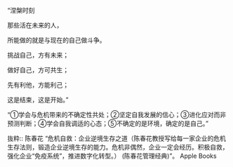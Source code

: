 “涅槃时刻

那些活在未来的人，

所能做的就是与现在的自己做斗争。

挑战自己，方有未来；

做好自己，方可共生；

先有利他，方能利己；

这是结束，这是开始。”

“①学会与危机带来的不确定性共处；②坚定自我发展的信心；③进化应对而非预测判断；④学会自我调适的心态；⑤不确定的是环境，确定的是自己。”

抜粋:: 陈春花  “危机自救：企业逆境生存之道（陈春花教授写给每一家企业的危机生存法则，锻造企业逆境生存的能力。危机非偶然，企业一定会经历。积极自救，强化企业“免疫系统”，推进数字化转型。） (陈春花管理经典)”。 Apple Books  
